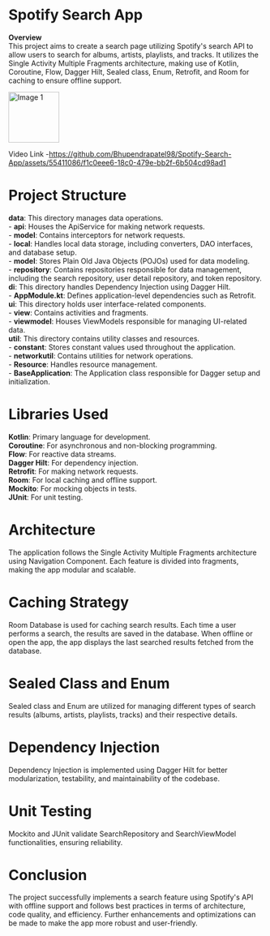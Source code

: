 # Spotify Search App

**Overview**<br>
This project aims to create a search page utilizing Spotify's search API to allow users to search for albums, artists, playlists, and tracks. 
It utilizes the Single Activity Multiple Fragments architecture,
making use of Kotlin, Coroutine, Flow, Dagger Hilt, Sealed class, Enum, Retrofit, and Room for caching to ensure offline support.<br>

<img src="https://github.com/Bhupendrapatel98/Grow-Task/assets/55411086/e2128a97-a048-4d26-b97e-34d5c02b67af" alt="Image 1" width="100">

Video Link -https://github.com/Bhupendrapatel98/Spotify-Search-App/assets/55411086/f1c0eee6-18c0-479e-bb2f-6b504cd98ad1

# Project Structure
 **data**: This directory manages data operations.<br>
    - **api**: Houses the ApiService for making network requests.<br>
    - **model**: Contains interceptors for network requests.<br>
    - **local**: Handles local data storage, including converters, DAO interfaces, and database setup.<br>
    - **model**: Stores Plain Old Java Objects (POJOs) used for data modeling.<br>
    - **repository**: Contains repositories responsible for data management, including the search repository, user detail repository, and token repository.<br>
 **di**: This directory handles Dependency Injection using Dagger Hilt.<br>
    -  **AppModule.kt**: Defines application-level dependencies such as Retrofit.<br>
 **ui**: This directory holds user interface-related components.<br>
    -  **view**: Contains activities and fragments.<br>
    -  **viewmodel**: Houses ViewModels responsible for managing UI-related data.<br>
 **util**: This directory contains utility classes and resources.<br>
    -  **constant**: Stores constant values used throughout the application.<br>
    -  **networkutil**: Contains utilities for network operations.<br>
    -  **Resource**: Handles resource management.<br>
    -  **BaseApplication**: The Application class responsible for Dagger setup and initialization.<br>

# Libraries Used
**Kotlin**: Primary language for development.<br>
**Coroutine**: For asynchronous and non-blocking programming.<br>
**Flow**: For reactive data streams.<br>
**Dagger Hilt**: For dependency injection.<br>
**Retrofit**: For making network requests.<br>
**Room**: For local caching and offline support.<br>
**Mockito**: For mocking objects in tests.<br>
**JUnit**: For unit testing.<br>

# Architecture
The application follows the Single Activity Multiple Fragments architecture using Navigation Component. Each feature is divided into fragments, 
making the app modular and scalable.<br>

# Caching Strategy
Room Database is used for caching search results. Each time a user performs a search, the results are saved in the database.
When offline or open the app, the app displays the last searched results fetched from the database.

# Sealed Class and Enum
Sealed class and Enum are utilized for managing different types of search results (albums, artists, playlists, tracks) and their respective details.

# Dependency Injection
Dependency Injection is implemented using Dagger Hilt for better modularization, testability, and maintainability of the codebase.

# Unit Testing
Mockito and JUnit validate SearchRepository and SearchViewModel functionalities, ensuring reliability.

# Conclusion
The project successfully implements a search feature using Spotify's API with offline support and follows best practices in terms of architecture, 
code quality, and efficiency. Further enhancements and optimizations can be made to make the app more robust and user-friendly.

